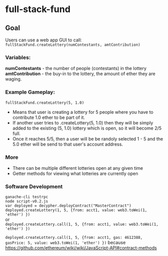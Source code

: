 # full-stack-fund
## Goal
Users can use a web app GUI to call:  
`fullStackFund.createLottery(numContestants, amtContribution)`  
### Variables:
**numContestants** - the number of people (contestants) in the lottery  
**amtContribution** - the buy-in to the lottery, the amount of ether they are waging.

### Example Gameplay:
`fullStackFund.createLottery(5, 1.0)`  
- Means that user is creating a lottery for 5 people where you have to contribute 1.0 ether to be part of it.  
- If another user tries to .createLottery(5, 1.0) then they will be simply added to the existing (5, 1.0) lottery which is open, so it will become 2/5 full.  
- Once it reaches 5/5, then a user will be be randoly selected 1 - 5 and the 5.0 ether will be send to that user's account address.

### More
- There can be multiple different lotteries open at any given time
- Getter methods for viewing what lotteries are currently open

### Software Development
`ganache-cli testrpc`  
`node script-v0.2.js`  
`var deployed = decypher.deployContract("MasterContract")`  
`deployed.createLottery(1, 5, {from: acct1, value: web3.toWei(1, 'ether') })`  
or  
`deployed.createLottery.call(1, 5, {from: acct1, value: web3.toWei(1, 'ether') })`  

`deployed.createLottery.call(1, 5, {from: acct1, gas: 4612388, gasPrice: 5, value: web3.toWei(1, 'ether') })`
because https://github.com/ethereum/wiki/wiki/JavaScript-API#contract-methods
